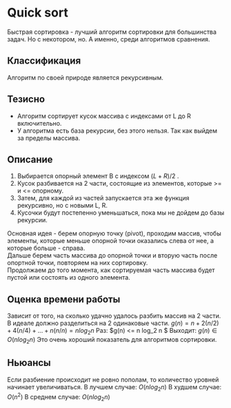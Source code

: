 # Quick sort
Быстрая сортировка - лучший алгоритм сортировки для большинства задач. 
Но с некотором, но. А именно, среди алгоритмов сравнения.

## Классификация
Алгоритм по своей природе является рекурсивным.


## Тезисно
- Алгоритм сортирует кусок массива с индексами от L до R включительно.
- У алгоритма есть база рекурсии, без этого нельзя. Так как выйдем за пределы массива.

## Описание
1. Выбирается опорный элемент B с индексом $(L + R) / 2$ .
2. Кусок разбивается на 2 части, состоящие из элементов, которые >= и <= опорному.
3. Затем, для каждой из частей запускается эта же функция рекурсивно, но с новыми L, R.
4. Кусочки будут постепенно уменьшаться, пока мы не дойдем до базы рекурсии.

Основная идея - берем опорную точку (pivot), проходим массив, чтобы элементы, которые меньше опорной точки оказались слева от нее, а которые больше - справа.  
Дальше берем часть массива до опорной точки и вторую часть после опортной точки,  повторяем на них сортировку.   
Продолжаем до того момента, как сортируемая часть массива будет пустой или состоять из одного элемента.


## Оценка времени работы
Зависит от того, на сколько удачно удалось разбить массив на 2 части.
В идеале должно разделиться на 2 одинаковые части.
$g(n) = n + 2(n/2) + 4(n/4) + ... + n(n/n) = n log_2 n$
Раз: $g(n) <= n log_2 n $ 
Выходит: $g(n) \in O(n log_2 n)$
Это очень хороший показатель для алгоритмов сортировки.


## Ньюансы
Если разбиение происходит не ровно пополам, то количество уровней начинает
увеличиваться. 
В лучшем случае: $O(n log_2 n)$
В худшем случае: $O(n^2)$
В среднем случае: $O(n log_2 n)$
